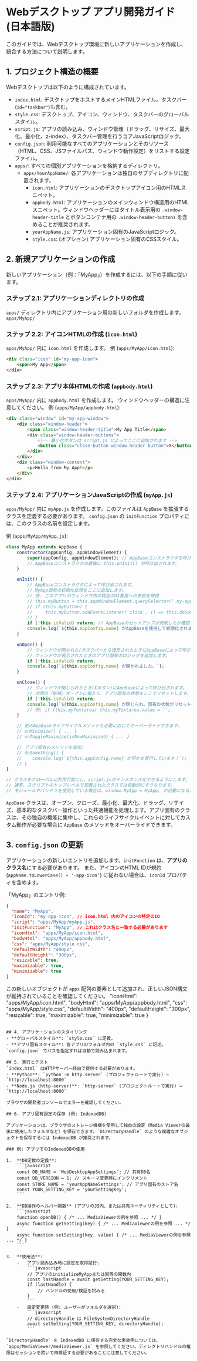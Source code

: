 # Webデスクトップ アプリ開発ガイド (日本語版)

このガイドでは、Webデスクトップ環境に新しいアプリケーションを作成し、統合する方法について説明します。

## 1. プロジェクト構造の概要

Webデスクトップは以下のように構成されています。

-   `index.html`: デスクトップをホストするメインHTMLファイル。タスクバー(`id="taskbar"`)も含む。
-   `style.css`: デスクトップ、アイコン、ウィンドウ、タスクバーのグローバルスタイル。
-   `script.js`: アプリの読み込み、ウィンドウ管理（ドラッグ、リサイズ、最大化、最小化、z-index）、タスクバー管理を行うコアJavaScriptロジック。
-   `config.json`: 利用可能なすべてのアプリケーションとそのリソース（HTML、CSS、JSファイルパス、ウィンドウ動作設定）をリストする設定ファイル。
-   `apps/`: すべての個別アプリケーションを格納するディレクトリ。
    -   `apps/YourAppName/`: 各アプリケーションは独自のサブディレクトリに配置されます。
        -   `icon.html`: アプリケーションのデスクトップアイコン用のHTMLスニペット。
        -   `appbody.html`: アプリケーションのメインウィンドウ構造用のHTMLスニペット。ウィンドウヘッダーにはタイトル表示用の `.window-header-title` とボタンコンテナ用の `.window-header-buttons` を含めることが推奨されます。
        -   `yourAppName.js`: アプリケーション固有のJavaScriptロジック。
        -   `style.css`: (オプション) アプリケーション固有のCSSスタイル。

## 2. 新規アプリケーションの作成

新しいアプリケーション（例：「MyApp」）を作成するには、以下の手順に従います。

### ステップ 2.1: アプリケーションディレクトリの作成
`apps/` ディレクトリ内にアプリケーション用の新しいフォルダを作成します。
`apps/MyApp/`

### ステップ 2.2: アイコンHTMLの作成 (`icon.html`)
`apps/MyApp/` 内に `icon.html` を作成します。
例 (`apps/MyApp/icon.html`):
```html
<div class="icon" id="my-app-icon">
    <span>My App</span>
</div>
```

### ステップ 2.3: アプリ本体HTMLの作成 (`appbody.html`)
`apps/MyApp/` 内に `appbody.html` を作成します。
ウィンドウヘッダーの構造に注意してください。
例 (`apps/MyApp/appbody.html`):
```html
<div class="window" id="my-app-window">
    <div class="window-header">
        <span class="window-header-title">My App Title</span>
        <div class="window-header-buttons">
            <!-- 最小化ボタンは script.js によってここに追加されます -->
            <button class="close-button window-header-button">X</button>
        </div>
    </div>
    <div class="window-content">
        <p>Hello from My App!</p>
    </div>
</div>
```

### ステップ 2.4: アプリケーションJavaScriptの作成 (`myApp.js`)
`apps/MyApp/` 内に `myApp.js` を作成します。このファイルは `AppBase` を拡張するクラスを定義する必要があります。
`config.json` の `initFunction` プロパティには、このクラスの名前を設定します。

例 (`apps/MyApp/myApp.js`):
```javascript
class MyApp extends AppBase {
    constructor(appConfig, appWindowElement) {
        super(appConfig, appWindowElement); // AppBaseコンストラクタを呼び出す
        // AppBaseコンストラクタの最後に this.onInit() が呼び出されます。
    }

    onInit() {
        // AppBaseコンストラクタによって呼び出されます。
        // MyApp固有の初期化処理をここに追加します。
        // 例: このアプリのウィンドウ内の特定のUI要素への参照を取得
        // this.myButton = this.appWindowElement.querySelector('.my-app-button');
        // if (this.myButton) {
        //     this.myButton.addEventListener('click', () => this.doSomething());
        // }
        if (!this.isValid) return; // AppBaseのセットアップが失敗したか確認
        console.log(`${this.appConfig.name} がAppBaseを使用して初期化されました。`);
    }

    onOpen() {
        // ウィンドウが開かれた/タスクバーから復元されたときにAppBaseによって呼び出されます。
        // ウィンドウが表示されたときのアプリ固有のロジックを追加します。
        if (!this.isValid) return;
        console.log(`${this.appConfig.name} が開かれました。`);
    }

    onClose() {
        // ウィンドウが閉じられたとき(Xボタン)にAppBaseによって呼び出されます。
        // 次回の「新規」オープンに備えて、アプリ固有の状態をここでリセットします。
        if (!this.isValid) return;
        console.log(`${this.appConfig.name} が閉じられ、固有の状態がリセットされました。`);
        // 例: if (this.myTextarea) this.myTextarea.value = '';
    }

    // 他のAppBaseライフサイクルメソッドも必要に応じてオーバーライドできます:
    // onMinimize() { ... }
    // onToggleMaximize(isNowMaximized) { ... }

    // アプリ固有のメソッドを追加:
    // doSomething() {
    //    console.log(`${this.appConfig.name} が何かを実行しています！`);
    // }
}

// クラスをグローバルに利用可能にし、script.jsがインスタンス化できるようにします。
// 通常、スクリプトのトップレベルで定義されたクラスでは自動的にそうなります。
// モジュールやバンドラを使用している場合は、window.MyApp = MyApp; が必要になることがあります。
```
`AppBase` クラスは、オープン、クローズ、最小化、最大化、ドラッグ、リサイズ、基本的なタスクバー操作といった共通機能を処理します。アプリ固有のクラスは、その独自の機能に集中し、これらのライフサイクルイベントに対してカスタム動作が必要な場合に `AppBase` のメソッドをオーバーライドできます。

## 3. `config.json` の更新
アプリケーションの新しいエントリを追加します。`initFunction` は、**アプリのクラス名**にする必要があります。
また、アイコンのHTML IDが規約 (`appName.toLowerCase() + '-app-icon'`) に従わない場合は、`iconId` プロパティを含めます。

「MyApp」のエントリ例:
```json
{
  "name": "MyApp",
  "iconId": "my-app-icon", // icon.html 内のアイコンの特定のID
  "script": "apps/MyApp/myApp.js",
  "initFunction": "MyApp", // これはクラス名と一致する必要があります
  "iconHtml": "apps/MyApp/icon.html",
  "bodyHtml": "apps/MyApp/appbody.html",
  "css": "apps/MyApp/style.css",
  "defaultWidth": "400px",
  "defaultHeight": "300px",
  "resizable": true,
  "maximizable": true,
  "minimizable": true
}
```
この新しいオブジェクトが `apps` 配列の要素として追加され、正しいJSON構文が維持されていることを確認してください。
  "iconHtml": "apps/MyApp/icon.html",
  "bodyHtml": "apps/MyApp/appbody.html",
  "css": "apps/MyApp/style.css",
  "defaultWidth": "400px",
  "defaultHeight": "300px",
  "resizable": true,
  "maximizable": true,
  "minimizable": true
}
```

## 4. アプリケーションのスタイリング
- **グローバルスタイル**: `style.css` に定義。
- **アプリ固有スタイル**: 各アプリのフォルダ内の `style.css` に記述。`config.json` でパスを指定すれば自動で読み込まれます。

## 5. 実行とテスト
`index.html` はHTTPサーバー経由で提供する必要があります。
- **Python**: `python -m http.server` (プロジェクトルートで実行) → `http://localhost:8000`
- **Node.js (http-server)**: `http-server` (プロジェクトルートで実行) → `http://localhost:8080`

ブラウザの開発者コンソールでエラーを確認してください。

## 6. アプリ固有設定の保存 (例: IndexedDB)

アプリケーションは、ブラウザのストレージ機構を使用して独自の設定（Media Viewerの最後に使用したフォルダなど）を保存できます。`DirectoryHandle` のような複雑なオブジェクトを保存するには IndexedDB が推奨されます。

### 例: アプリでのIndexedDBの使用

1.  **DB定数の定義**:
    ```javascript
    const DB_NAME = 'WebDesktopAppSettings'; // 共有DB名
    const DB_VERSION = 1; // スキーマ変更時にインクリメント
    const STORE_NAME = 'yourAppNameSettings'; // アプリ固有のストア名
    const YOUR_SETTING_KEY = 'yourSettingKey';
    ```

2.  **DB操作のヘルパー関数** (アプリのJS内、または共有ユーティリティとして):
    ```javascript
    function openDB() { /* ... MediaViewerの例を参照 ... */ }
    async function getSetting(key) { /* ... MediaViewerの例を参照 ... */ }
    async function setSetting(key, value) { /* ... MediaViewerの例を参照 ... */ }
    ```

3.  **使用法**:
    -   アプリ読み込み時に設定を取得試行:
        ```javascript
        // アプリのinitializeMyAppまたは同等の関数内
        const lastHandle = await getSetting(YOUR_SETTING_KEY);
        if (lastHandle) {
            // ハンドルの使用/検証を試みる
        }
        ```
    -   設定変更時 (例: ユーザーがフォルダを選択):
        ```javascript
        // directoryHandle は FileSystemDirectoryHandle
        await setSetting(YOUR_SETTING_KEY, directoryHandle);
        ```

`DirectoryHandle` を IndexedDB に保存する完全な実装例については、`apps/MediaViewer/mediaViewer.js` を参照してください。ディレクトリハンドルの権限はセッションを跨いで再検証する必要があることに注意してください。
